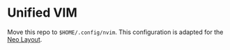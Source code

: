 Unified VIM
===========

Move this repo to `$HOME/.config/nvim`.
This configuration is adapted for the [Neo Layout](https://github.com/neo-layout/neo-layout).
